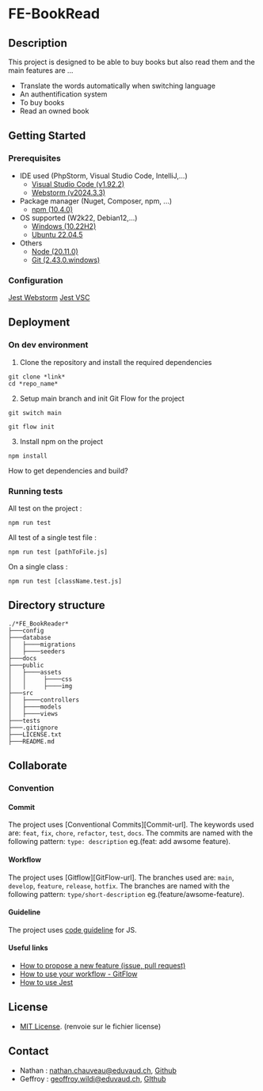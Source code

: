 # FE-BookRead

## Description

This project is designed to be able to buy books but also read them and the main features are ...

- Translate the words automatically when switching language 
- An authentification system
- To buy books
- Read an owned book

## Getting Started

### Prerequisites

- IDE used (PhpStorm, Visual Studio Code, IntelliJ,...)
  - [Visual Studio Code (v1.92.2)](https://code.visualstudio.com/updates/v1_92)
  - [Webstorm (v2024.3.3)](https://www.jetbrains.com/webstorm/download/other.html)
- Package manager (Nuget, Composer, npm, ...)
  - [npm (10.4.0)](https://www.npmjs.com/package/npm/v/10.4.0)
- OS supported (W2k22, Debian12,...)
  - [Windows (10.22H2)](https://www.microsoft.com/fr-fr/software-download/windows10%20)
  - [Ubuntu 22.04.5](https://fridge.ubuntu.com/2024/09/13/ubuntu-22-04-5-lts-released/)
- Others
  - [Node (20.11.0)](https://nodejs.org/en/download)
  - [Git (2.43.0.windows)](https://git-scm.com)

### Configuration
[Jest Webstorm](https://www.jetbrains.com/help/webstorm/running-unit-tests-on-jest.html#ws_jest_snapshot_testing)
[Jest VSC](https://marketplace.visualstudio.com/items?itemName=Orta.vscode-jest)

## Deployment

### On dev environment

1. Clone the repository and install the required dependencies

```shell
git clone *link*
cd *repo_name*
```

2. Setup main branch and init Git Flow for the project

```shell
git switch main

git flow init
```

3. Install npm on the project
```shell
npm install
```

How to get dependencies and build?
### Running tests

All test on the project :
```shell
npm run test
```

All test of a single test file :
```shell
npm run test [pathToFile.js]
```
On a single class :
```shell
npm run test [className.test.js]
```

## Directory structure

```shell
./*FE_BookReader*
├───config
├───database
│   ├────migrations
│   ├────seeders
├───docs
├───public
│   ├────assets
│   │     ├────css
│   │     ├────img
├───src
│   ├────controllers
│   ├────models
│   ├────views
├───tests
├───.gitignore
├───LICENSE.txt
├───README.md
```

## Collaborate
### Convention

#### Commit

The project uses [Conventional Commits][Commit-url]. The keywords used are: `feat`, `fix`, `chore`, `refactor`, `test`, `docs`. The commits are named with the following pattern: `type: description` eg.(feat: add awsome feature).

#### Workflow

The project uses [Gitflow][GitFlow-url]. The branches used are: `main`, `develop`, `feature`, `release`, `hotfix`. The branches are named with the following pattern: `type/short-description` eg.(feature/awsome-feature).

#### Guideline
The project uses [code guideline](https://developer.mozilla.org/fr/docs/MDN/Guidelines/Code_guidelines/JavaScript) for JS. 

#### Useful links
  + [How to propose a new feature (issue, pull request)](https://github.com/CPNV-ES/maw11-jdn/issues/new/choose)
  + [How to use your workflow - GitFlow](https://nvie.com/posts/a-successful-git-branching-model/)
  + [How to use Jest](https://jestjs.io/docs/getting-started)
    
## License

- [MIT License](https://docs.github.com/en/repositories/managing-your-repositorys-settings-and-features/customizing-your-repository/licensing-a-repository). (renvoie sur le fichier license)

## Contact

- Nathan : [nathan.chauveau@eduvaud.ch](mailto:nathan.chauveau@eduvaud.ch), [Github](https://github.com/NathanChauveau)
- Geffroy : [geoffroy.wildi@eduvaud.ch](mailto:geoffroy.wildi@eduvaud.ch), [GIthub](https://github.com/Wildigg)
